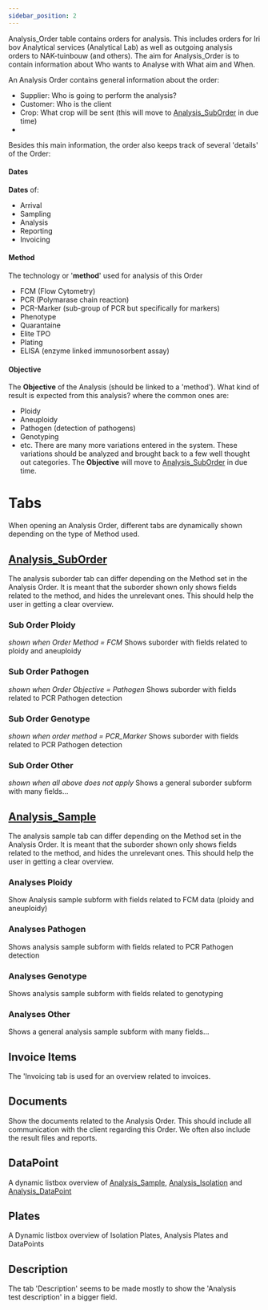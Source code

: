 ```yaml
---
sidebar_position: 2
---
```


Analysis_Order table contains orders for analysis. This includes orders for Iribov Analytical services (Analytical Lab) as well as outgoing analysis orders to NAK-tuinbouw (and others). The aim for Analysis_Order is to contain information about Who wants to Analyse with What aim and When.

An Analysis Order contains general information about the order: 

- Supplier: Who is going to perform the analysis? 
- Customer: Who is the client 
- Crop: What crop will be sent (this will move to [Analysis_SubOrder](Analysis_SubOrder.md) in due time) 
- 
Besides this main information, the order also keeps track of several 'details' of the Order:

#### Dates
**Dates** of: 
- Arrival 
- Sampling 
- Analysis 
- Reporting
- Invoicing 

#### Method
The technology or '**method**' used for analysis of this Order
- FCM (Flow Cytometry)
- PCR (Polymarase chain reaction)
- PCR-Marker (sub-group of PCR but specifically for markers)
- Phenotype
- Quarantaine
- Elite TPO
- Plating
- ELISA (enzyme linked immunosorbent assay)

#### Objective
The **Objective** of the Analysis (should be linked to a 'method'). What kind of result is expected from this analysis? where the common ones are:
- Ploidy
- Aneuploidy
- Pathogen (detection of pathogens)
- Genotyping
- etc.
There are many more variations entered in the system. These variations should be analyzed and brought back to a few well thought out categories. The **Objective** will move to [Analysis_SubOrder](Analysis_SubOrder.md) in due time.
# Tabs
When opening an Analysis Order, different tabs are dynamically shown depending on the type of Method used.
## [Analysis_SubOrder](Analysis_SubOrder.md)
The analysis suborder tab can differ depending on the Method set in the Analysis Order. It is meant that the suborder shown only shows fields related to the method, and hides the unrelevant ones. This should help the user in getting a clear overview.

### Sub Order Ploidy
*shown when Order Method = FCM*
Shows suborder with fields related to ploidy and aneuploidy
### Sub Order Pathogen
*shown when Order Objective = Pathogen*
Shows suborder with fields related to PCR Pathogen detection
### Sub Order Genotype
*shown when order method = PCR_Marker*
Shows suborder with fields related to PCR Pathogen detection
### Sub Order Other
*shown when all above does not apply*
Shows a general suborder subform with many fields...
## [Analysis_Sample](Analysis_Sample.md)
The analysis sample tab can differ depending on the Method set in the Analysis Order. It is meant that the suborder shown only shows fields related to the method, and hides the unrelevant ones. This should help the user in getting a clear overview.
### Analyses Ploidy
Show Analysis sample subform with fields related to FCM data (ploidy and aneuploidy)
### Analyses Pathogen
Shows analysis sample subform with fields related to PCR Pathogen detection
### Analyses Genotype
Shows analysis sample subform with fields related to genotyping
### Analyses Other
Shows a general analysis sample subform with many fields...
## Invoice Items
The 'Invoicing tab is used for an overview related to invoices.
## Documents
Show the documents related to the Analysis Order. This should include all communication with the client regarding this Order. We often also include the result files and reports.
## DataPoint
A dynamic listbox overview of [Analysis_Sample](Analysis_Sample.md), [Analysis_Isolation](Analysis_Isolation.md) and [Analysis_DataPoint](Analysis_DataPoint.md)
## Plates
A Dynamic listbox overview of Isolation Plates, Analysis Plates and DataPoints
## Description
The tab 'Description' seems to be made mostly to show the 'Analysis test description' in a bigger field.


